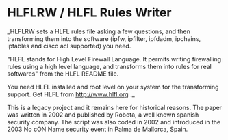 # HLFLRW / HLFL Rules Writer

_HLFLRW sets a HLFL rules file asking a few questions, and then transforming
them into the software (ipfw, ipfilter, ipfdadm, ipchains, iptables and
cisco acl supported) you need.

"HLFL stands for High Level Firewall Language. It permits writing
firewalling rules using a high level language, and transforms them into
rules for real softwares" from the HLFL README file.

You need HLFL installed and root level on your system for the
transforming support. Get HLFL from http://www.hlfl.org ._

This is a legacy project and it remains here for historical reasons.
The paper was written in 2002 and published by Robota, a well known spanish
security company. The script was also coded in 2002 and introduced in the 2003
No cON Name security event in Palma de Mallorca, Spain.
